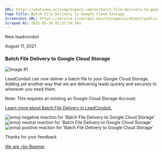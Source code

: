 ```yaml
---
URL: https://whatsnew.activeprospect.com/en/batch-file-delivery-to-google-cloud-storage
Page Title: Batch File Delivery to Google Cloud Storage
Screenshot URL: https://service.firecrawl.dev/storage/v1/object/public/media/screenshot-1401996c-e4e3-4827-9efa-3293d309e248.png
Scraped At: 2025-05-30 01:37:59.341
---
```


New
leadconduit

August 11, 2021

### Batch File Delivery to Google Cloud Storage

![Image #1](https://app.getbeamer.com/pictures?id=161694-Te-_ve-_ve-_ve-_vTTvv71i77-977-9AO-_ve-_vQDvv71Q77-977-977-977-9WXwK77-9Zibvv70BOu-_ve-_ve-_vQ..&v=4)

LeadConduit can now deliver a batch file to your Google Cloud Storage. Adding yet another way that we are delivering leads quickly and securely to wherever you need them.

Note: This requires an existing an Google Cloud Storage Account.

[Learn more about Batch File Delivery in LeadConduit.](https://community.activeprospect.com/posts/4124272-creating-a-batch-delivery)

![emoji negative reaction for 'Batch File Delivery to Google Cloud Storage'](https://app.getbeamer.com/images/emojiNeg.svg)![emoji neutral reaction for 'Batch File Delivery to Google Cloud Storage'](https://app.getbeamer.com/images/emojiNeut.svg)![emoji positive reaction for 'Batch File Delivery to Google Cloud Storage'](https://app.getbeamer.com/images/emojiPos.svg)

Thanks for your feedback

[We are ⚡by Beamer](https://www.getbeamer.com/?ref=watermark_MErKJCnu12412_public&company=ActiveProspect&watermarkRef=powered&utm_term=MErKJCnu12412&utm_content=ActiveProspect&utm_source=standalone&utm_medium=footer&utm_campaign=powered)
